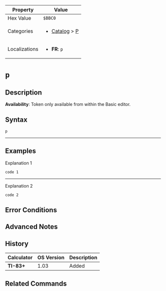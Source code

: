 | Property      | Value |
|---------------|-------|
| Hex Value     | `$BBC0`|
| Categories    | <ul><li>[Catalog](<../categories/Catalog.md>) > [P](<../categories/Catalog.md#P>)</li></ul> |
| Localizations | <ul><li><b>FR</b>: `p`</li></ul> |

# `p`

## Description



<b>Availability</b>: Token only available from within the Basic editor.

## Syntax
`p`

<hr>

## Examples

Explanation 1
```ti-basic
code 1
```
---
Explanation 2
```ti-basic
code 2
```

## Error Conditions


## Advanced Notes


## History
| Calculator | OS Version | Description |
|------------|------------|-------------|
| <b>TI-83+</b> | 1.03 | Added

## Related Commands

    